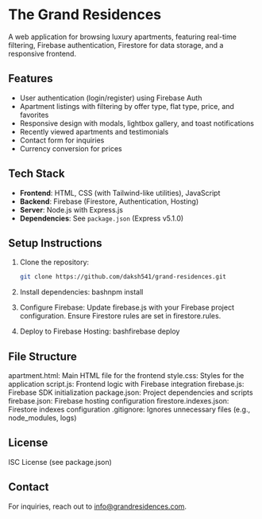 # The Grand Residences

A web application for browsing luxury apartments, featuring real-time filtering, Firebase authentication, Firestore for data storage, and a responsive frontend.

## Features
- User authentication (login/register) using Firebase Auth
- Apartment listings with filtering by offer type, flat type, price, and favorites
- Responsive design with modals, lightbox gallery, and toast notifications
- Recently viewed apartments and testimonials
- Contact form for inquiries
- Currency conversion for prices

## Tech Stack
- **Frontend**: HTML, CSS (with Tailwind-like utilities), JavaScript
- **Backend**: Firebase (Firestore, Authentication, Hosting)
- **Server**: Node.js with Express.js
- **Dependencies**: See `package.json` (Express v5.1.0)

## Setup Instructions
1. Clone the repository:
   ```bash
   git clone https://github.com/daksh541/grand-residences.git
2. Install dependencies:
bashnpm install

3. Configure Firebase:
Update firebase.js with your Firebase project configuration.
Ensure Firestore rules are set in firestore.rules.


4. Deploy to Firebase Hosting:
bashfirebase deploy


## File Structure

apartment.html: Main HTML file for the frontend
style.css: Styles for the application
script.js: Frontend logic with Firebase integration
firebase.js: Firebase SDK initialization
package.json: Project dependencies and scripts
firebase.json: Firebase hosting configuration
firestore.indexes.json: Firestore indexes configuration
.gitignore: Ignores unnecessary files (e.g., node_modules, logs)

## License
ISC License (see package.json)

## Contact
For inquiries, reach out to info@grandresidences.com.
